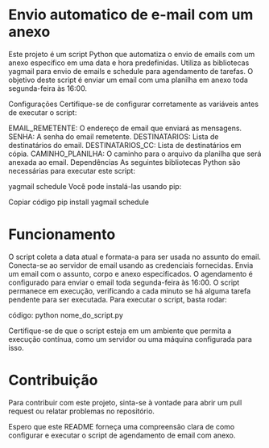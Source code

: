 # Envio automatico de e-mail com um anexo
Este projeto é um script Python que automatiza o envio de emails com um anexo específico em uma data e hora predefinidas. Utiliza as bibliotecas yagmail para envio de emails e schedule para agendamento de tarefas. O objetivo deste script é enviar um email com uma planilha em anexo toda segunda-feira às 16:00.

Configurações
Certifique-se de configurar corretamente as variáveis antes de executar o script:

EMAIL_REMETENTE: O endereço de email que enviará as mensagens.
SENHA: A senha do email remetente.
DESTINATARIOS: Lista de destinatários do email.
DESTINATARIOS_CC: Lista de destinatários em cópia.
CAMINHO_PLANILHA: O caminho para o arquivo da planilha que será anexada ao email.
Dependências
As seguintes bibliotecas Python são necessárias para executar este script:

yagmail
schedule
Você pode instalá-las usando pip:


Copiar código
pip install yagmail schedule

# Funcionamento
O script coleta a data atual e formata-a para ser usada no assunto do email.
Conecta-se ao servidor de email usando as credenciais fornecidas.
Envia um email com o assunto, corpo e anexo especificados.
O agendamento é configurado para enviar o email toda segunda-feira às 16:00.
O script permanece em execução, verificando a cada minuto se há alguma tarefa pendente para ser executada.
Para executar o script, basta rodar:


código:
python nome_do_script.py

Certifique-se de que o script esteja em um ambiente que permita a execução contínua, como um servidor ou uma máquina configurada para isso.

# Contribuição
Para contribuir com este projeto, sinta-se à vontade para abrir um pull request ou relatar problemas no repositório.

Espero que este README forneça uma compreensão clara de como configurar e executar o script de agendamento de email com anexo.







